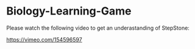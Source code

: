 # Biology-Learning-Game

Please watch the following video to get an underastanding  of StepStone:

https://vimeo.com/154596597



